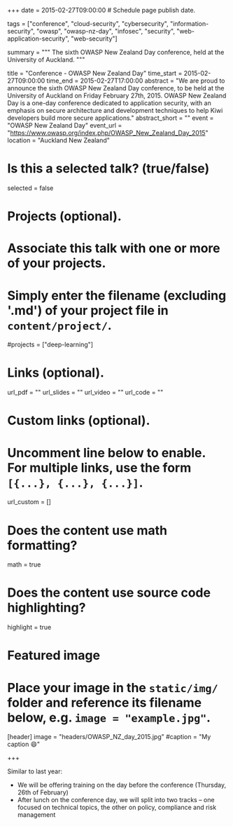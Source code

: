 +++
date = 2015-02-27T09:00:00  # Schedule page publish date.

tags = ["conference", "cloud-security", "cybersecurity", "information-security", "owasp", "owasp-nz-day", "infosec", "security", "web-application-security", "web-security"]

summary = """
The sixth OWASP New Zealand Day conference, held at the University of Auckland.
"""

title = "Conference - OWASP New Zealand Day"
time_start = 2015-02-27T09:00:00
time_end = 2015-02-27T17:00:00
abstract = "We are proud to announce the sixth OWASP New Zealand Day conference, to be held at the University of Auckland on Friday February 27th, 2015. OWASP New Zealand Day is a one-day conference dedicated to application security, with an emphasis on secure architecture and development techniques to help Kiwi developers build more secure applications."
abstract_short = ""
event = "OWASP New Zealand Day"
event_url = "https://www.owasp.org/index.php/OWASP_New_Zealand_Day_2015"
location = "Auckland New Zealand"

# Is this a selected talk? (true/false)
selected = false

# Projects (optional).
#   Associate this talk with one or more of your projects.
#   Simply enter the filename (excluding '.md') of your project file in `content/project/`.
#projects = ["deep-learning"]

# Links (optional).
url_pdf = ""
url_slides = ""
url_video = ""
url_code = ""

# Custom links (optional).
#   Uncomment line below to enable. For multiple links, use the form `[{...}, {...}, {...}]`.
url_custom = []


# Does the content use math formatting?
math = true

# Does the content use source code highlighting?
highlight = true

# Featured image
# Place your image in the `static/img/` folder and reference its filename below, e.g. `image = "example.jpg"`.
[header]
image = "headers/OWASP_NZ_day_2015.jpg"
#caption = "My caption :smile:"

+++

Similar to last year:

* We will be offering training on the day before the conference (Thursday, 26th of February)
* After lunch on the conference day, we will split into two tracks – one focused on technical topics, the other on policy, compliance and risk management

